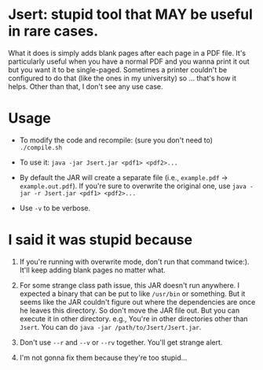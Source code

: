 # Jsert: stupid tool that MAY be useful in rare cases.

What it does is simply adds blank pages after each page in a PDF file. It's particularly useful when you have a normal PDF and you wanna print it out but you want it to be single-paged. Sometimes a printer couldn't be configured to do that (like the ones in my university) so ... that's how it helps. Other than that, I don't see any use case.

# Usage

- To modify the code and recompile: (sure you don't need to) `./compile.sh`

- To use it: `java -jar Jsert.jar <pdf1> <pdf2>...`

- By default the JAR will create a separate file (i.e., `example.pdf` -> `example.out.pdf`). If you're sure to overwrite the original one, use `java -jar -r Jsert.jar <pdf1> <pdf2>...`

- Use `-v` to be verbose.

# I said it was stupid because

1. If you're running with overwrite mode, don't run that command twice:). It'll keep adding blank pages no matter what.

2. For some strange class path issue, this JAR doesn't run anywhere. I expected a binary that can be put to like `/usr/bin` or something. But it seems like the JAR couldn't figure out where the dependencies are once he leaves this directory. So don't move the JAR file out. But you can execute it in other directory. e.g., You're in other directories other than `Jsert`. You can do `java -jar /path/to/Jsert/Jsert.jar`.

3. Don't use `--r` and `--v` or `--rv` together. You'll get strange alert.

4. I'm not gonna fix them because they're too stupid...

